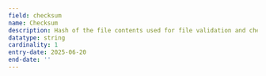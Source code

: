 ```yaml
---
field: checksum
name: Checksum
description: Hash of the file contents used for file validation and checking files have not been tampered with
datatype: string
cardinality: 1
entry-date: 2025-06-20
end-date: ''
---
```

